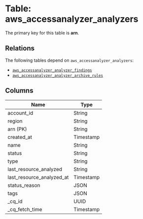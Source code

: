 # Table: aws_accessanalyzer_analyzers


The primary key for this table is **arn**.

## Relations
The following tables depend on `aws_accessanalyzer_analyzers`:
  - [`aws_accessanalyzer_analyzer_findings`](aws_accessanalyzer_analyzer_findings.md)
  - [`aws_accessanalyzer_analyzer_archive_rules`](aws_accessanalyzer_analyzer_archive_rules.md)

## Columns
| Name          | Type          |
| ------------- | ------------- |
|account_id|String|
|region|String|
|arn (PK)|String|
|created_at|Timestamp|
|name|String|
|status|String|
|type|String|
|last_resource_analyzed|String|
|last_resource_analyzed_at|Timestamp|
|status_reason|JSON|
|tags|JSON|
|_cq_id|UUID|
|_cq_fetch_time|Timestamp|